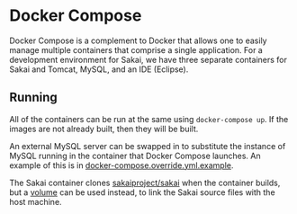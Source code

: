 Docker Compose
==============
Docker Compose is a complement to Docker that allows one to easily manage
multiple containers that comprise a single application. For a development
environment for Sakai, we have three separate containers for Sakai and Tomcat,
MySQL, and an IDE (Eclipse).

Running
-------
All of the containers can be run at the same using `docker-compose up`. If the
images are not already built, then they will be built.

An external MySQL server can be swapped in to substitute the instance of MySQL
running in the container that Docker Compose launches. An example of this is in
[docker-compose.override.yml.example](docker-compose.override.yml.example).

The Sakai container clones
[sakaiproject/sakai](https://github.com/sakaiproject/sakai) when the container
builds, but a
[volume](https://docs.docker.com/engine/userguide/containers/dockervolumes/) can
be used instead, to link the Sakai source files with the host machine.
